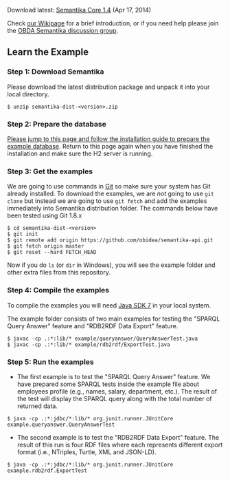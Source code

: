 Download latest: [Semantika Core 1.4](https://github.com/obidea/semantika-api/releases) (Apr 17, 2014)

Check [our Wikipage](https://github.com/obidea/semantika-api/wiki) for a brief introduction, or if you need help please join the [OBDA Semantika discussion group](https://groups.google.com/forum/#!forum/obda-semantika).

Learn the Example
-----------------

### Step 1: Download Semantika

Please download the latest distribution package and unpack it into your local directory.

```
$ unzip semantika-dist-<version>.zip
```

### Step 2: Prepare the database

[Please jump to this page and follow the installation guide to prepare the example database](https://github.com/obidea/semantika-api/tree/master/example#empdb-lite-database). Return to this page again when you have finished the installation and make sure the H2 server is running.

### Step 3: Get the examples

We are going to use commands in [Git](http://git-scm.com/downloads) so make sure your system has Git already installed. To download the examples, we are *not* going to use `git clone` but instead we are going to use `git fetch` and add the examples immediately into Semantika distribution folder. The commands below have been tested using Git 1.8.x

```
$ cd semantika-dist-<version>
$ git init
$ git remote add origin https://github.com/obidea/semantika-api.git
$ git fetch origin master
$ git reset --hard FETCH_HEAD
```

Now if you do `ls` (or `dir` in Windows), you will see the example folder and other extra files from this repository.

### Step 4: Compile the examples

To compile the examples you will need [Java SDK 7](http://www.oracle.com/technetwork/java/javase/downloads/jdk7-downloads-1880260.html) in your local system. 

The example folder consists of two main examples for testing the "SPARQL Query Answer" feature and "RDB2RDF Data Export" feature.

```
$ javac -cp .:*:lib/* example/queryanswer/QueryAnswerTest.java
$ javac -cp .:*:lib/* example/rdb2rdf/ExportTest.java
```

### Step 5: Run the examples

* The first example is to test the "SPARQL Query Answer" feature. We have prepared some SPARQL tests inside the example file about employees profile (e.g., names, salary, department, etc.). The result of the test will display the SPARQL query along with the total number of returned data.

```
$ java -cp .:*:jdbc/*:lib/* org.junit.runner.JUnitCore example.queryanswer.QueryAnswerTest
```

* The second example is to test the "RDB2RDF Data Export" feature. The result of this run is four RDF files where each represents different export format (i.e., NTriples, Turtle, XML and JSON-LD).
```
$ java -cp .:*:jdbc/*:lib/* org.junit.runner.JUnitCore example.rdb2rdf.ExportTest
```
